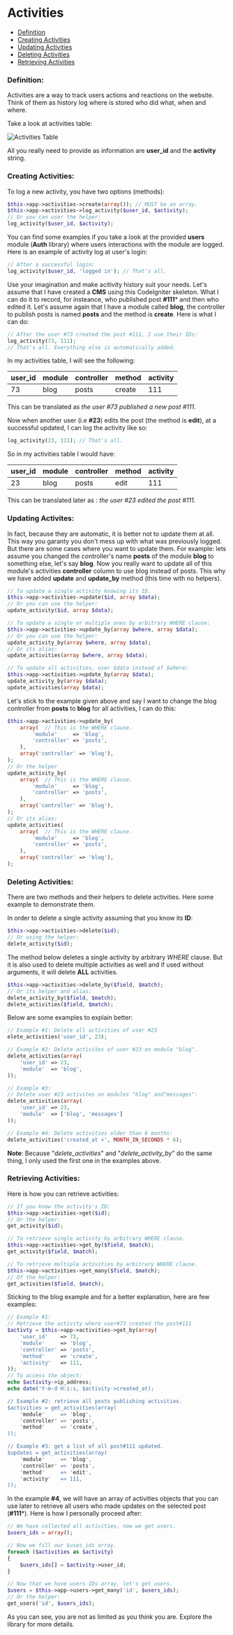# Activities

* [Definition](#markdown-header-definition)  
* [Creating Activities](#markdown-header-creating-activities)
* [Updating Activities](#markdown-header-updating-activities)
* [Deleting Activities](#markdown-header-deleting-activities)
* [Retrieving Activities](#markdown-header-retrieving-activities)

### Definition:
Activities are a way to track users actions and reactions on the website. Think of them as history log where is stored who did what, when and where.  

Take a look at activities table:  

![Activities Table](table_activities.png)  

All you really need to provide as information are **user_id** and the **activity** string.  

### Creating Activities:
To log a new activity, you have two options (methods):  
```php
$this->app->activities->create(array()); // MUST be an array.
$this->app->activities->log_activity($user_id, $activity);
// Or you can user the helper:
log_activity($user_id, $activity);
```
You can find some examples if you take a look at the provided **users** module (**Auth** library) where users interactions with the module are logged. Here is an example of activity log at user's login:  
```php
// After a successful login:
log_activity($user_id, 'logged in'); // That's all.
```
Use your imagination and make acitivity history suit your needs. Let's assume that I have created a **CMS** using this CodeIgniter skeleton. What I can do it to record, for insteance, who published post **#111*** and then who edited it. Let's assume again that I have a module called **blog**, the controller to publish posts is named **posts** and the method is **create**. Here is what I can do:
```php
// After the user #73 created the post #111, I use their IDs:
log_activity(73, 111);
// That's all. Everything else is automatically added.
```
In my activities table, I will see the following:

| user_id | module | controller | method | activity |
| -- | -- | -- | -- | -- |
| 73 | blog | posts | create | 111 |  

This can be translated as _the user #73 published a new post #111_.  

Now when another user (i.e **#23**) edits the post (the method is **edit**), at a successful updated, I can log the activity like so:
```php
log_activity(23, 111); // That's all.
```
So in my activities table I would have:  

| user_id | module | controller | method | activity |
| -- | -- | -- | -- | -- |
| 23 | blog | posts | edit| 111 |  

This can be translated later as : _the user #23 edited the post #111_.

### Updating Activites:
In fact, because they are automatic, it is better not to update them at all. This way you garanty you don't mess up with what was previously logged.  
But there are some cases where you want to update them. For example: lets assume you changed the controller's name **posts** of the module **blog** to something else, let's say **blog**. Now you really want to update all of this module's activities **controller** column to use blog instead of posts. This why we have added **update** and **update_by** method (this time with no helpers).
```php
// To update a single activity knowing its ID.
$this->app->activities->update($id, array $data);
// Or you can use the helper:
update_activity($id, array $data);

// To update a single or multiple ones by arbitrary WHERE clause:
$this->app->activities->update_by(array $where, array $data);
// Or you can use the helper:
update_activity_by(array $where, array $data);
// Or its alias:
update_activities(array $where, array $data);

// To update all activities, user $data instead of $where:
$this->app->activities->update_by(array $data);
update_activity_by(array $data);
update_activities(array $data);
```
Let's stick to the example given above and say I want to change the blog controller from **posts** to **blog** for all activities, I can do this:
```php
$this->app->activities->update_by(
	array(	// This is the WHERE clause.
		'module'     => 'blog',
		'controller' => 'posts',
	),
	array('controller' => 'blog'),
);
// Or the helper
update_activity_by(
	array(	// This is the WHERE clause.
		'module'     => 'blog',
		'controller' => 'posts',
	),
	array('controller' => 'blog'),
);
// Or its alias:
update_activities(
	array(	// This is the WHERE clause.
		'module'     => 'blog',
		'controller' => 'posts',
	),
	array('controller' => 'blog'),
);
```

### Deleting Activities:
There are two methods and their helpers to delete activities. Here some example to demonstrate them.  

In order to delete a single activity assuming that you know its **ID**:
```php
$this->app->activities->delete($id);
// Or using the helper:
delete_activity($id);
```
The method below deletes a single activity by arbitrary _WHERE_ clause. But it is also used to delete multiple activities as well and if used without arguments, it will delete **ALL** activities.
```php
$this->app->activities->delete_by($field, $match);
// Or its helper and alias:
delete_activity_by($field, $match);
delete_activities($field, $match);
```
Below are some examples to explain better:
```php
// Example #1: Delete all activities of user #23
elete_activities('user_id', 23);

// Example #2: Delete activites of user #23 on module "blog".
delete_activities(array(
	'user_id' => 23,
	'module'  => 'blog',
));

// Example #3: 
// Delete user #23 activites on modules "blog" and"messages":
delete_activities(array(
	'user_id' => 23,
	'module'  => ['blog', 'messages']
));

// Example #4: Delete activities older than 6 months:
delete_activities('created_at <', MONTH_IN_SECONDS * 6);
```
**Note**: Because "_delete_activities_" and "_delete_activity_by_" do the same thing, I only used the first one in the examples above.

### Retrieving Activities:
Here is how you can retrieve activities:
```php
// If you know the activity's ID:
$this->app->activities->get($id);
// Or the helper:
get_activity($id);

// To retrieve single activity by arbitrary WHERE clause.
$this->app->activities->get_by($field, $match);
get_activity($field, $match);

// To retrieve multiple activities by arbitrary WHERE clause.
$this->app->activities->get_many($field, $match);
// Of the helper:
get_activities($field, $match);
```
Sticking to the blog example and for a better explanation, here are few examples:
```php
// Example #1:
// Retrieve the activity where user#73 created the post#111
$activty = $this->app->activities->get_by(array(
	'user_id'    => 73,
	'module'     => 'blog',
	'controller' => 'posts',
	'method'     => 'create',
	'activity'   => 111,
));
// To access the object:
echo $activity->ip_address;
echo date('Y-m-d H:i:s, $activity->created_at);

// Example #2: retrieve all posts publishing activities.
$activities = get_activities(array(
	'module'     => 'blog',
	'controller' => 'posts',
	'method'     => 'create',
));

// Example #3: get a list of all post#111 updated.
$updates = get_activities(array(
	'module'     => 'blog',
	'controller' => 'posts',
	'method'     => 'edit',
	'activity'   => 111,
));
```
In the example **#4**, we will have an array of activities objects that you can use later to retrieve all users who made updates on the selected post (**#111***). Here is how I personally proceed after:
```php
// We have collected all activities, now we get users.
$users_ids = array();

// Now we fill our $uses_ids array.
foreach ($activities as $activity)
{
	$users_ids[] = $activity->user_id;
}

// Now that we have users IDs array, let's get users.
$users = $this->app->users->get_many('id', $users_ids);
// Or the helper:
get_users('id', $users_ids);
```
As you can see, you are not as limited as you think you are. Explore the library for more details.
